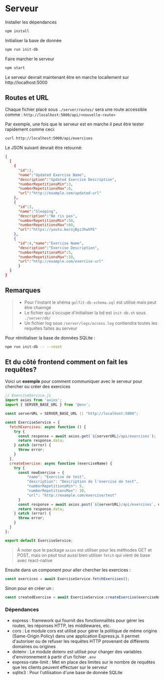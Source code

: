 # Serveur
Installer les dépendances
```sh
npm install
```

Initialiser la base de donnée
```sh
npm run init-db
```

Faire marcher le serveur
```sh
npm start
```
Le serveur devrait maintenant être en marche locallement sur http://localhost:5000

## Routes et URL
Chaque fichier placé sous `./server/routes/` sera une route accessible comme :
`http://localhost:5000/api/<nouvelle-route>`

Par exemple, une fois que le serveur est en marche il peut être tester rapidement comme ceci:
```sh
curl http://localhost:5000/api/exercises
```

Le JSON suivant devrait être retourné:
```json
{
  [
    {
      "id":1,
      "name":"Updated Exercise Name",
      "description":"Updated Exercise Description",
      "numberRepetitionsMin":3,
      "numberRepetitionsMax":8,
      "url":"http://example.com/updated-url"
    },
    {
      "id":3,
      "name":"Sleeping",
      "description":"Ne ris pas",
      "numberRepetitionsMin":50,
      "numberRepetitionsMax":60,
      "url":"https://youtu.be/ojByzJhwVFE"
    },
    {
      "id":4,"name":"Exercise Name",
      "description":"Exercise Description",
      "numberRepetitionsMin":5,
      "numberRepetitionsMax":10,
      "url":"http://example.com/exercise-url"
      }
  ]
}    
```

## Remarques
> * Pour l'instant le shéma `golfit-db-schema.sql` est utilisé mais peut être channgé
> * Le fichier qui s'occupe d'initialiser la bd est `init-db.sh` sous `./server/db/`
> * Un fichier log sous `/server/logs/access.log` contiendra toutes les requêtes faites au serveur

Pour réinitialiser la base de données SQLite :
```sh
npm run init-db -- --reset
```

## Et du côté frontend comment on fait les requêtes?
Voici un **exemple** pour comment communiquer avec le serveur pour chercher ou créer des exercices

```js
// ExerciseService.js
import axios from 'axios';
import { SERVER_BASE_URL } from '@env';

const serverURL = SERVER_BASE_URL || "http://localhost:5000";

const ExerciseService = {
  fetchExercises: async function () {
    try {
      const response = await axios.get(`${serverURL}/api/exercises`);
      return response.data;
    } catch (error) {
      throw error;
    }
  },
  createExercise: async function (exerciseName) {
    try {
      const newExercise = {
          "name": "Exercise de test",
          "description": "Description de l'exercise de test",
          "numberRepetitionsMin": 5,
          "numberRepetitionsMax": 10,
          "url": "http://example.com/exercise/test"
      }
      const response = await axios.post(`${serverURL}/api/exercises`, newExercise);
      return response.data; 
    } catch (error) {
      throw error;
    }
  }
};

export default ExerciseService;
```
> À noter que le package `axios` est utiliser pour les méthodes GET et POST, mais on peut tout aussi bien utiliser `fetch` qui vient de base avec react-native

Ensuite dans un component pour aller chercher les exercices :
```jsx
const exercices = await ExerciseService.fetchExercises();
```

Sinon pour en créer un :
```jsx
const createdExercise = await ExerciseService.createExercise(exerciseName);
```

### Dépendances
* express : framework qui fournit des fonctionnalités pour gérer les routes, les réponses HTTP, les middlewares, etc. 
* cors : Le module cors est utilisé pour gérer la politique de même origine (Same-Origin Policy) dans une application Express.js. Il permet d'autoriser ou de refuser les requêtes HTTP provenant de différents domaines ou origines
* dotenv : Le module dotenv est utilisé pour charger des variables d'environnement à partir d'un fichier `.env`
* express-rate-limit : Met en place des limites sur le nombre de requêtes que les clients peuvent effectuer sur le serveur
* sqlite3 : Pour l'utilisation d'une base de donnée SQLite